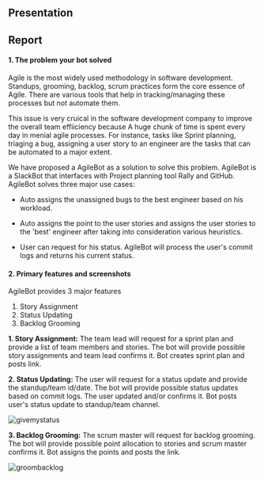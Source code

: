 ## Presentation

## Report

#### 1. The problem your bot solved

Agile is the most widely used methodology in software development. Standups, grooming, backlog, scrum practices form the core essence of Agile. There are various tools that help in tracking/managing these processes but not automate them.  

This issue is very cruical in the software development company to improve the overall team effiiciency because A huge chunk of time is spent every day in menial agile processes. For instance, tasks like Sprint planning, triaging a bug, assigning a user story to an engineer are the tasks that can be automated to a major extent.   

We have proposed a AgileBot as a solution to solve this problem. AgileBot is a SlackBot that interfaces with Project planning tool Rally and GitHub. AgileBot solves three major use cases:  

* Auto assigns the unassigned bugs to the best engineer based on his workload.  

* Auto assigns the point to the user stories and assigns the user stories to the 'best' engineer after taking into consideration various heuristics.  

* User can request for his status. AgileBot will process the user's commit logs and returns his current status. 

#### 2. Primary features and screenshots

AgileBot provides 3 major features
1. Story Assignment
2. Status Updating
3. Backlog Grooming

**1. Story Assignment:** The team lead will request for a sprint plan and provide a list of team members and stories. The bot will provide possible story assignments and team lead confirms it. Bot creates sprint plan and posts link.


**2. Status Updating:** The user will request for a status update and provide the standup/team id/date. The bot will provide possible status updates based on commit logs. The user updated and/or confirms it. Bot posts user's status update to standup/team channel.

![givemystatus](https://media.github.ncsu.edu/user/6216/files/2719700c-d84f-11e7-840e-5f066cf90bf0)

**3. Backlog Grooming:**  The scrum master will request for backlog grooming. The bot will provide possible point allocation to stories and scrum master confirms it. Bot assigns the points and posts the link.

![groombacklog](https://media.github.ncsu.edu/user/6216/files/4409ca40-d84f-11e7-880f-71d29c8adf6c)


